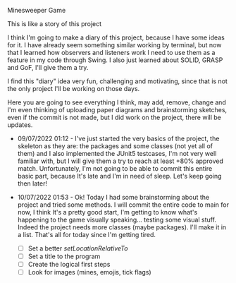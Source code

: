 Minesweeper Game 

This is like a story of this project

I think I'm going to make a diary of this project, because I have some ideas for it. I have already seem something similar working by terminal, but now that I learned how observers and listeners work I need to use them as a feature in my code through Swing. I also just learned about SOLID, GRASP and GoF, I'll give them a try.

I find this "diary" idea very fun, challenging and motivating, since that is not the only project I'll be working on those days.

Here you are going to see everything I think, may add, remove, change and I'm even thinking of uploading paper diagrams and brainstorming sketches, even if the commit is not made, but I did work on the project, there will be updates.

* 09/07/2022 01:12 - I've just started the very basics of the project, the skeleton as they are: the packages and some classes (not yet all of them) and I also implemented the JUnit5 testcases, I'm not very well familiar with, but I will give them a try to reach at least +80% approved match. Unfortunately, I'm not going to be able to commit this entire basic part, because It's late and I'm in need of sleep. Let's keep going then later!

* 10/07/2022 01:53 - Ok! Today I had some brainstorming about the project and tried some methods. I will commit the entire code to main for now, I think It's a pretty good start, I'm getting to know what's happening to the game visually speaking... testing some visual stuff. Indeed the project needs more classes (maybe packages). I'll make it in a list. That's all for today since I'm getting tired.
    - [ ] Set a better _setLocationRelativeTo_ 
    - [ ] Set a title to the program
    - [ ] Create the logical first steps
    - [ ] Look for images (mines, emojis, tick flags)
